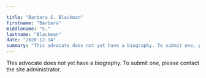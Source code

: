 ```yaml
---

title: "Barbara S. Blackman"
firstname: "Barbara"
middlename: "S."
lastname: "Blackman"
date: "2020-12-14"
summary: "This advocate does not yet have a biography. To submit one, please contact the site administrator."
---
```

This advocate does not yet have a biography. To submit one, please contact the site administrator.


